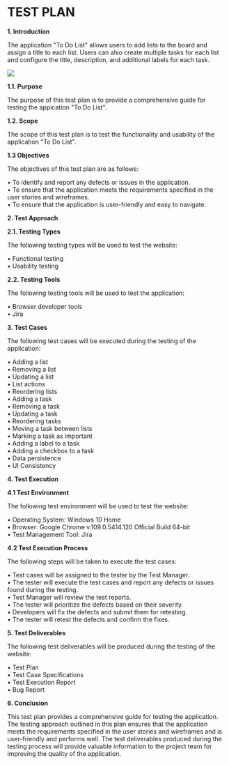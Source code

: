 # TEST PLAN

**1. Introduction**<p>
  The application "To Do List" allows users to add lists to the board and assign a title to each list. Users can also create multiple tasks for each list and configure the title, description, and additional labels for each task.<p>
<img src="https://user-images.githubusercontent.com/80547490/220552530-24fb17d1-d12b-4034-8cf2-d80510852eaa.png"><p>
   **1.1. Purpose**<p>
   The purpose of this test plan is to provide a comprehensive guide for testing the appication "To Do List".<p>
   **1.2. Scope**<p>
   The scope of this test plan is to test the functionality and usability of the application "To Do List".<p>
   **1.3 Objectives**<p>
   The objectives of this test plan are as follows:<p>
      •	To identify and report any defects or issues in the application.<br>
      •	To ensure that the application meets the requirements specified in the user stories and wireframes.<br>
      •	To ensure that the application is user-friendly and easy to navigate.<p>
   
**2. Test Approach**<p>
   **2.1. Testing Types**<p>
   The following testing types will be used to test the website:<p>
      •	Functional testing<br>
      •	Usability testing<p>
   **2.2. Testing Tools**<p>
   The following testing tools will be used to test the application:<p>
      •	Browser developer tools<br>
      •	Jira<p>
         
**3. Test Cases**<p>
The following test cases will be executed during the testing of the application:<p>
      •	Adding a list<br>
      •	Removing a list<br>
      •	Updating a list<br>
      •	List actions<br>
      •	Reordering lists<br>
      •	Adding a task<br>
      •	Removing a task<br>
      •	Updating a task<br>
      •	Reordering tasks<br>
      •	Moving a task between lists<br>
      •	Marking a task as important<br>
      •	Adding a label to a task<br>
      • Adding a checkbox to a task<br>
      • Data persistence<br>
      •	UI Consistency<p>
      
**4. Test Execution**<p>
   **4.1 Test Environment**<p>
   The following test environment will be used to test the website:<p>
      •	Operating System: Windows 10 Home<br>
      •	Browser: Google Chrome v.109.0.5414.120 Official Build 64-bit<br>
      •	Test Management Tool: Jira<p>
   **4.2 Test Execution Process**<p>
   The following steps will be taken to execute the test cases:<p>
      •	Test cases will be assigned to the tester by the Test Manager.<br>
      •	The tester will execute the test cases and report any defects or issues found during the testing.<br>
      •	Test Manager will review the test reports.<br>
      •	The tester will prioritize the defects based on their severity.<br>
      •	Developers will fix the defects and submit them for retesting.<br>
      •	The tester will retest the defects and confirm the fixes.<br>
      
**5. Test Deliverables**<p>
The following test deliverables will be produced during the testing of the website:<p>
•	Test Plan<br>
•	Test Case Specifications<br>
•	Test Execution Report<br>
•	Bug Report<p>

**6. Conclusion**<p>
This test plan provides a comprehensive guide for testing the application. 
The testing approach outlined in this plan ensures that the application meets the requirements specified in the user stories and wireframes and is user-friendly and performs well.
The test deliverables produced during the testing process will provide valuable information to the project team for improving the quality of the application.

